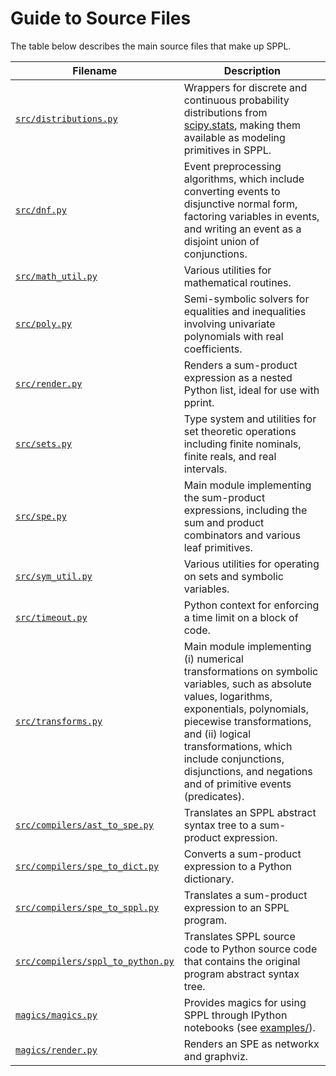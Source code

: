 Guide to Source Files
=====================

The table below describes the main source files that make up SPPL.

| Filename                                       | Description                                                                                                                                                                                                                                                                                              |
| --------                                       | -----------                                                                                                                                                                                                                                                                                              |
| [`src/distributions.py`](src/distributions.py) | Wrappers for discrete and continuous probability distributions from [scipy.stats](https://docs.scipy.org/doc/scipy/reference/stats.html), making them available as modeling primitives in SPPL.                                                                                                          |
| [`src/dnf.py`](`src/dnf.py`)                   | Event preprocessing algorithms, which include converting events to disjunctive normal form, factoring variables in events, and writing an event as a disjoint union of conjunctions.                                                                                                                     |
| [`src/math_util.py`](src/math_util.py)         | Various utilities for  mathematical routines.                                                                                                                                                                                                                                                            |
| [`src/poly.py`](src/poly.py)                   | Semi-symbolic solvers for equalities and inequalities involving univariate polynomials with real coefficients.                                                                                                                                                                                           |
| [`src/render.py`](src/render.py)               | Renders a sum-product expression as a nested Python list, ideal for use with pprint. |
| [`src/sets.py`](src/sets.py)                   | Type system and utilities for set theoretic operations including finite nominals, finite reals, and real intervals.                                                                                                                                                                                      |
| [`src/spe.py`](src/spe.py)                     | Main module implementing the sum-product expressions, including the sum and product combinators and various leaf primitives.                                                                                                                                                                             |
| [`src/sym_util.py`](src/sym_util.py)           | Various utilities for operating on sets and symbolic variables.                                                                                                                                                                                                                                          |
| [`src/timeout.py`](src/timeout.py)             | Python context for enforcing a time limit on a block of code.                                                                                                                                                                                                                                            |
| [`src/transforms.py`](src/transforms.py)       | Main module implementing (i) numerical transformations on symbolic variables, such as absolute values, logarithms, exponentials, polynomials, piecewise transformations, and (ii) logical transformations, which include conjunctions, disjunctions, and negations and of primitive events (predicates). |
| [`src/compilers/ast_to_spe.py`](ast_to_spe.py)          | Translates an SPPL abstract syntax tree to a sum-product expression. |
| [`src/compilers/spe_to_dict.py`](spe_to_dict.py)        | Converts a sum-product expression to a Python dictionary. |
| [`src/compilers/spe_to_sppl.py`](spe_to_sppl.py)        | Translates a sum-product expression to an SPPL program. |
| [`src/compilers/sppl_to_python.py`](sppl_to_python.py)  | Translates SPPL source code to Python source code that contains the original program abstract syntax tree. |
| [`magics/magics.py`](magics/magics.py)                  | Provides magics for using SPPL through IPython notebooks (see [examples/](./examples)). |
| [`magics/render.py`](magics/render.py)                  | Renders an SPE as networkx and graphviz.                                                                                                                                                                                                                                                               |